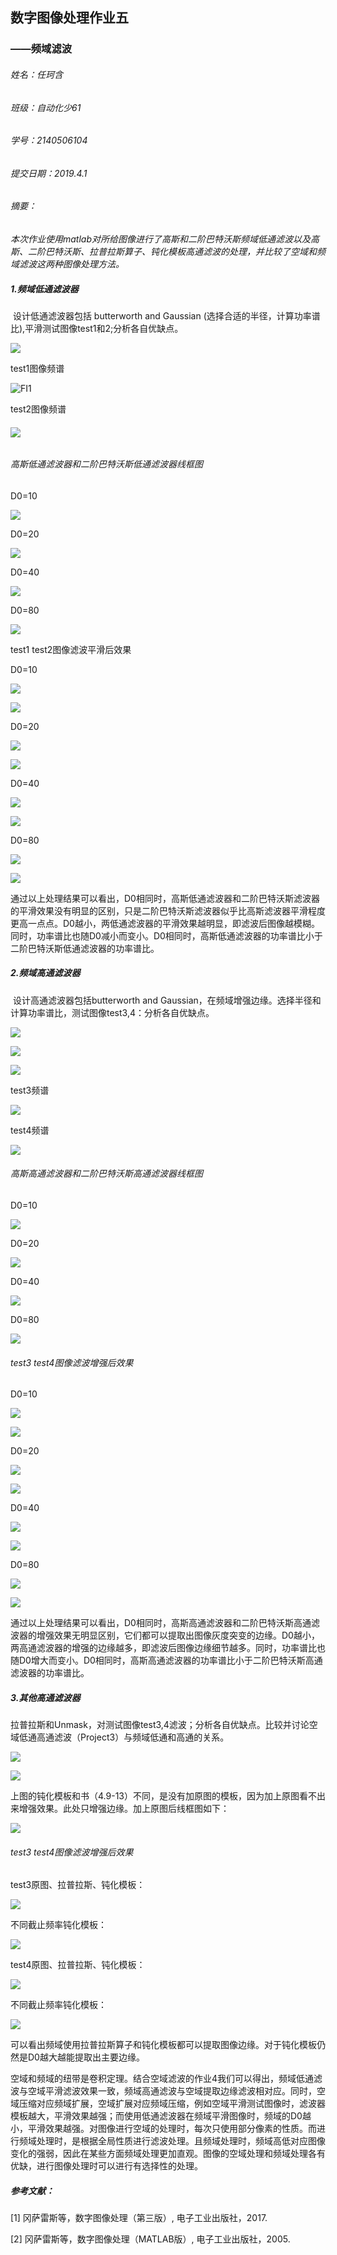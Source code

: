 ## 数字图像处理作业五

### ——频域滤波



###### 姓名：任珂含 

###### 班级：自动化少61 

###### 学号：2140506104

###### 提交日期：2019.4.1



###### *摘要：*

*本次作业使用matlab对所给图像进行了高斯和二阶巴特沃斯频域低通滤波以及高斯、二阶巴特沃斯、拉普拉斯算子、钝化模板高通滤波的处理，并比较了空域和频域滤波这两种图像处理方法。*



##### 1.频域低通滤波器

​	设计低通滤波器包括 butterworth and Gaussian (选择合适的半径，计算功率谱比),平滑测试图像test1和2;分析各自优缺点。

![](https://github.com/kathyrkh/hw56iiiii/raw/master/121.png)

test1图像频谱



![FI1](https://github.com/kathyrkh/hw56iiiii/raw/master/FI1.png)

test2图像频谱

###### ![](https://github.com/kathyrkh/hw56iiiii/raw/master/FI2.png)

###### 高斯低通滤波器和二阶巴特沃斯低通滤波器线框图

D0=10

![](https://github.com/kathyrkh/hw56iiiii/raw/master/D010.png)

D0=20

![](https://github.com/kathyrkh/hw56iiiii/raw/master/D020.png)

D0=40

![](https://github.com/kathyrkh/hw56iiiii/raw/master/D040.png)

D0=80

![](https://github.com/kathyrkh/hw56iiiii/raw/master/D080.png)

test1 test2图像滤波平滑后效果

D0=10

![](https://github.com/kathyrkh/hw56iiiii/raw/master/T1D010.png)

![](https://github.com/kathyrkh/hw56iiiii/raw/master/T2D010.png)

D0=20

![](https://github.com/kathyrkh/hw56iiiii/raw/master/T1D020.png)

![](https://github.com/kathyrkh/hw56iiiii/raw/master/T2D020.png)

D0=40

![](https://github.com/kathyrkh/hw56iiiii/raw/master/T1D040.png)

![](https://github.com/kathyrkh/hw56iiiii/raw/master/T2D040.png)

D0=80

![](https://github.com/kathyrkh/hw56iiiii/raw/master/T1D080.png)

![](https://github.com/kathyrkh/hw56iiiii/raw/master/T2D080.png)

​	通过以上处理结果可以看出，D0相同时，高斯低通滤波器和二阶巴特沃斯滤波器的平滑效果没有明显的区别，只是二阶巴特沃斯滤波器似乎比高斯滤波器平滑程度更高一点点。D0越小，两低通滤波器的平滑效果越明显，即滤波后图像越模糊。同时，功率谱比也随D0减小而变小。D0相同时，高斯低通滤波器的功率谱比小于二阶巴特沃斯低通滤波器的功率谱比。

##### 2.频域高通滤波器

​	设计高通滤波器包括butterworth and Gaussian，在频域增强边缘。选择半径和计算功率谱比，测试图像test3,4：分析各自优缺点。

![](https://github.com/kathyrkh/hw56iiiii/raw/master/333.png)

![](https://github.com/kathyrkh/hw56iiiii/raw/master/335.png)

![](https://github.com/kathyrkh/hw56iiiii/raw/master/336.png)

test3频谱

![](https://github.com/kathyrkh/hw56iiiii/raw/master/FI3.png)

test4频谱

![](https://github.com/kathyrkh/hw56iiiii/raw/master/FI4.png)

###### 高斯高通滤波器和二阶巴特沃斯高通滤波器线框图

D0=10

![](https://github.com/kathyrkh/hw56iiiii/raw/master/2D010.png)

D0=20

![](https://github.com/kathyrkh/hw56iiiii/raw/master/2D020.png)

D0=40

![](https://github.com/kathyrkh/hw56iiiii/raw/master/2D040.png)

D0=80

![](https://github.com/kathyrkh/hw56iiiii/raw/master/2D080.png)

###### test3 test4图像滤波增强后效果

D0=10

![](https://github.com/kathyrkh/hw56iiiii/raw/master/T3D010.png)

![](https://github.com/kathyrkh/hw56iiiii/raw/master/T4D010.png)

D0=20

![](https://github.com/kathyrkh/hw56iiiii/raw/master/T3D020.png)

![](https://github.com/kathyrkh/hw56iiiii/raw/master/T4D020.png)

D0=40

![](https://github.com/kathyrkh/hw56iiiii/raw/master/T3D040.png)

![](https://github.com/kathyrkh/hw56iiiii/raw/master/T4D040.png)

D0=80

![](https://github.com/kathyrkh/hw56iiiii/raw/master/T3D080.png)

![](https://github.com/kathyrkh/hw56iiiii/raw/master/T4D080.png)

​	通过以上处理结果可以看出，D0相同时，高斯高通滤波器和二阶巴特沃斯高通滤波器的增强效果无明显区别，它们都可以提取出图像灰度突变的边缘。D0越小，两高通滤波器的增强的边缘越多，即滤波后图像边缘细节越多。同时，功率谱比也随D0增大而变小。D0相同时，高斯高通滤波器的功率谱比小于二阶巴特沃斯高通滤波器的功率谱比。

##### 3.其他高通滤波器

​	拉普拉斯和Unmask，对测试图像test3,4滤波；分析各自优缺点。比较并讨论空域低通高通滤波（Project3）与频域低通和高通的关系。

![](https://github.com/kathyrkh/hw56iiiii/raw/master/lap.png)

![](https://github.com/kathyrkh/hw56iiiii/raw/master/usm5050.png)



上图的钝化模板和书（4.9-13）不同，是没有加原图的模板，因为加上原图看不出来增强效果。此处只增强边缘。加上原图后线框图如下：

![](https://github.com/kathyrkh/hw56iiiii/raw/master/usm50.png)





###### test3 test4图像滤波增强后效果

test3原图、拉普拉斯、钝化模板：

![](https://github.com/kathyrkh/hw56iiiii/raw/master/3350.png)

不同截止频率钝化模板：

![](https://github.com/kathyrkh/hw56iiiii/raw/master/usmusm3.png)

test4原图、拉普拉斯、钝化模板：

![](https://github.com/kathyrkh/hw56iiiii/raw/master/4450.png)

不同截止频率钝化模板：



![](https://github.com/kathyrkh/hw56iiiii/raw/master/usmusm4.png)

可以看出频域使用拉普拉斯算子和钝化模板都可以提取图像边缘。对于钝化模板仍然是D0越大越能提取出主要边缘。

空域和频域的纽带是卷积定理。结合空域滤波的作业4我们可以得出，频域低通滤波与空域平滑滤波效果一致，频域高通滤波与空域提取边缘滤波相对应。同时，空域压缩对应频域扩展，空域扩展对应频域压缩，例如空域平滑测试图像时，滤波器模板越大，平滑效果越强；而使用低通滤波器在频域平滑图像时，频域的D0越小，平滑效果越强。对图像进行空域的处理时，每次只使用部分像素的性质。而进行频域处理时，是根据全局性质进行滤波处理。且频域处理时，频域高低对应图像变化的强弱，因此在某些方面频域处理更加直观。图像的空域处理和频域处理各有优缺，进行图像处理时可以进行有选择性的处理。



##### 参考文献：

[1] 冈萨雷斯等，数字图像处理（第三版）, 电子工业出版社，2017.

[2] 冈萨雷斯等，数字图像处理（MATLAB版）, 电子工业出版社，2005.
